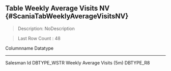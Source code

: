 Table Weekly Average Visits NV {#ScaniaTabWeeklyAverageVisitsNV}
------------------------------

> Description: NoDescription

> Last Row Count : 48

  Columnname                   Datatype
  ---------------------------- --------------
  Salesman Id                  DBTYPE\_WSTR
  Weekly Average Visits (5m)   DBTYPE\_R8
